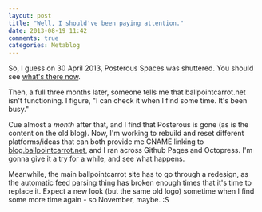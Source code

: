 ```yaml
---
layout: post
title: "Well, I should've been paying attention."
date: 2013-08-19 11:42
comments: true
categories: Metablog
---
```


So, I guess on 30 April 2013, Posterous Spaces was shuttered. You should see [what's there now](http://www.posterous.com).

Then, a full three months later, someone tells me that ballpointcarrot.net isn't functioning.
I figure, "I can check it when I find some time. It's been busy." 

Cue almost a *month* after that, and I find that Posterous is gone (as is the content on the old blog).
Now, I'm working to rebuild and reset different platforms/ideas that can both provide me CNAME linking
to [blog.ballpointcarrot.net](http://blog.ballpointcarrot.net), and I ran across Github Pages and Octopress.
I'm gonna give it a try for a while, and see what happens.

Meanwhile, the main ballpointcarrot site has to go through a redesign, as the automatic feed parsing thing has 
broken enough times that it's time to replace it. Expect a new look (but the same old logo) sometime when I find 
some more time again - so November, maybe. :S

